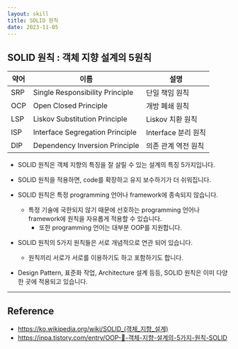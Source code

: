 ```yaml
---
layout: skill
title: SOLID 원칙
date: 2023-11-05
---
```



## SOLID 원칙 : 객체 지향 설계의 5원칙

| 약어 | 이름 | 설명 |
| --- | --- | --- |
| SRP | Single Responsibility Principle | 단일 책임 원칙 |
| OCP | Open Closed Principle | 개방 폐쇄 원칙 |
| LSP | Liskov Substitution Principle | Liskov 치환 원칙 |
| ISP | Interface Segregation Principle | Interface 분리 원칙 |
| DIP | Dependency Inversion Principle | 의존 관계 역전 원칙 |

- SOLID 원칙은 객체 지향의 특징을 잘 살릴 수 있는 설계의 특징 5가지입니다.
- SOLID 원칙을 적용하면, code를 확장하고 유지 보수하기가 더 쉬워집니다.

- SOLID 원칙은 특정 programming 언어나 framework에 종속되지 않습니다.
    - 특정 기술에 국한되지 않기 때문에 선호하는 programming 언어나 framework에 원칙을 자유롭게 적용할 수 있습니다.
        - 또한 programming 언어는 대부분 OOP를 지원합니다.

- SOLID 원칙의 5가지 원칙들은 서로 개념적으로 연관 되어 있습니다.
    - 원칙끼리 서로가 서로를 이용하기도 하고 포함하기도 합니다.

- Design Pattern, 표준화 작업, Architecture 설계 등등, SOLID 원칙은 이미 다양한 곳에 적용되고 있습니다.


---


## Reference

- <https://ko.wikipedia.org/wiki/SOLID_(객체_지향_설계)>
- <https://inpa.tistory.com/entry/OOP-💠-객체-지향-설계의-5가지-원칙-SOLID>
